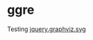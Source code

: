 # ggre
Testing <a href="https://github.com/mountainstorm/jquery.graphviz.svg" target="_blank">jquery.graphviz.svg</a>
